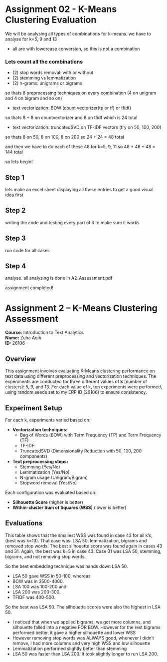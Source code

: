# Assignment 02 - K-Means Clustering Evaluation
We will be analysing all types of combinations for k-means. we have to analyse for k=5, 9 and 13
- all are with lowercase conversion, so this is not a combination

### Lets count all the combinations
- (2) stop words removal: with or without
- (2) stemming vs lemmatization
- (2) n-grams: unigrams or bigrams

so thats 8 preprocessing techniques on every combination (4 on unigram and 4 on bigram and so on)

- text vectorization: BOW (count vectorizer(tp or tf) or tfidf)

so thats 8 + 8 on countvectorizer and 8 on tfidf which is 24 total

- text vectorization: truncatedSVD on TF-IDF vectors (try on 50, 100, 200)

so thats 8 on 50, 8 on 100, 8 on 200 so 24 + 24 = 48 total

and then we have to do each of these 48 for k=5, 9, 11 so 48 + 48 + 48 = 144 total

so lets begin!

## Step 1
lets make an excel sheet displaying all these entries to get a good visual idea first

## Step 2
writing the code and testing every part of it to make sure it works

## Step 3
run code for all cases

## Step 4 
analyse. all analysing is done in A2_Assessment.pdf

assignment completed!

# Assignment 2 – K-Means Clustering Assessment

**Course:** Introduction to Text Analytics  
**Name:** Zuha Aqib  
**ID:** 26106  

## Overview

This assignment involves evaluating K-Means clustering performance on text data using different preprocessing and vectorization techniques. The experiments are conducted for three different values of **k** (number of clusters): 5, 9, and 13. For each value of k, ten experiments were performed, using random seeds set to my ERP ID (26106) to ensure consistency.

## Experiment Setup

For each k, experiments varied based on:
- **Vectorization techniques:** 
  - Bag of Words (BOW) with Term Frequency (TP) and Term Frequency (TF)
  - TF-IDF
  - TruncatedSVD (Dimensionality Reduction with 50, 100, 200 components)
- **Text preprocessing steps:**
  - Stemming (Yes/No)
  - Lemmatization (Yes/No)
  - N-gram usage (Unigram/Bigram)
  - Stopword removal (Yes/No)

Each configuration was evaluated based on:
- **Silhouette Score** (higher is better)
- **Within-cluster Sum of Squares (WSS)** (lower is better)

## Evaluations
This table shows that the smallest WSS was found in case 43  for  all  k’s,  (best  was  k=13).  That  case  was:  LSA  50, lemmatization, bigrams and removed stop words.  The best silhouette score was found again in cases 43 and 31. Again, the best was k=5 in case 43. Case 31 was  LSA 50, stemming, bigrams, and not removing stop words.

So the best embedding technique was hands down LSA 50.  
- LSA 50 gave WSS in 50-100, whereas  
- BOW was in 3500-4000.  
- LSA 100 was 100-200 and  
- LSA 200 was 200-300.  
- TFIDF was 400-500.  
 
So the best was LSA 50. The silhouette scores were also the highest in LSA 50. 
- I  noticed  that  when  we  applied  bigrams,  we  got  more  columns,  and  silhouette  falled  into  a negative FOR BOW. However for the rest bigrams performed better, it gave a higher silhouette and lower WSS 
- However removing stop words was ALWAYS good, whenever I didn’t remove, I had more columns and very high WSS and low silhouette 
- Lemmatization performed slightly better than stemming 
- LSA 50 was faster than LSA 200. It took slightly longer to run LSA 200.  
